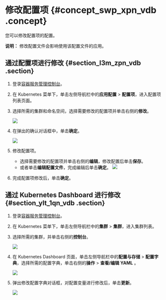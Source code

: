 # 修改配置项 {#concept_swp_xpn_vdb .concept}

您可以修改配置项的配置。

**说明：** 修改配置文件会影响使用该配置文件的应用。

## 通过配置项进行修改 {#section_l3m_zpn_vdb .section}

1.  登录[容器服务管理控制台](https://cs.console.aliyun.com)。
2.  在 Kubernetes 菜单下，单击左侧导航栏中的**应用配置** \> **配置项**，进入配置项列表页面。
3.  选择所需的集群和命名空间，选择需要修改的配置项并单击右侧的**修改**。

    ![](http://static-aliyun-doc.oss-cn-hangzhou.aliyuncs.com/assets/img/15757/156035436210754_zh-CN.png)

4.  在弹出的确认对话框中，单击**确定**。

    ![](http://static-aliyun-doc.oss-cn-hangzhou.aliyuncs.com/assets/img/15757/156035436210755_zh-CN.png)

5.  修改配置项。

    -   选择需要修改的配置项并单击右侧的**编辑**，修改配置后单击**保存**。
    -   或者单击**编辑配置文件**，完成编辑后单击**确定**。
    ![](http://static-aliyun-doc.oss-cn-hangzhou.aliyuncs.com/assets/img/15757/156035436210756_zh-CN.png)

6.  完成配置项修改后，单击**确定**。

## 通过 Kubernetes Dashboard 进行修改 {#section_ylt_1qn_vdb .section}

1.  登录[容器服务管理控制台](https://cs.console.aliyun.com)。
2.  在 Kubernetes 菜单下，单击左侧导航栏中的**集群** \> **集群**，进入集群列表。
3.  选择所需的集群，并单击右侧的**控制台**。

    ![](http://static-aliyun-doc.oss-cn-hangzhou.aliyuncs.com/assets/img/15757/156035436310757_zh-CN.png)

4.  在 Kubernetes Dashboard 页面，单击左侧导航栏中的**配置与存储** \> **配置字典**，选择所需的配置字典，单击右侧的**操作** \> **查看/编辑 YAML** 。

    ![](http://static-aliyun-doc.oss-cn-hangzhou.aliyuncs.com/assets/img/15757/156035436310758_zh-CN.png)

5.  弹出修改配置字典对话框，对配置变量进行修改后，单击**更新**。

    ![](http://static-aliyun-doc.oss-cn-hangzhou.aliyuncs.com/assets/img/15757/156035436310759_zh-CN.png)


